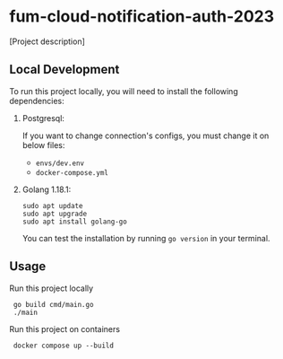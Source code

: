# fum-cloud-notification-auth-2023
[Project description]

## Local Development


To run this project locally, you will need to install the following dependencies:

1. Postgresql:

    If you want to change connection's configs, you must change it on below files:

    - ```envs/dev.env```
    - ```docker-compose.yml```

2. Golang 1.18.1:

   ```
   sudo apt update
   sudo apt upgrade
   sudo apt install golang-go
   ```

   You can test the installation by running `go version` in your terminal.

## Usage
Run this project locally
  ```
   go build cmd/main.go
   ./main
  ```
Run this project on containers
  ```
   docker compose up --build
  ```

